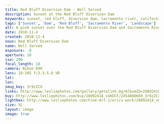 ```yaml
---
title: Red Bluff Diversion Dam - Well Served
description: Sunset at the Red Bluff Diversion Dam
keywords: sunset, red bluff, diversion dam, sacramento river, california
tags: ['Sunset', 'Dam', 'Red Bluff', 'Sacramento River', 'Landscape']
alt: A pink sunset over the Red Bluff Diversion Dam and Sacramento River.
date: 2010-11-4
created: 2010-11-4
noun: Red Bluff Diversion Dam
name: Well Served
exposure: .8
aperture: 10
iso: 200
focal_length: 18
camera: Nikon D90
lens: 18-105 f/3.5-5.6 VR
lat: 
lon: 
smug_key: 3r9zZCX
links: http://www.lesliephotos.com/gallery/getalink.mg?AlbumID=28892418&AlbumKey=vGKDCF&ImageID=2454880669&ImageKey=3r9zZCX&how=forum&Page=1
buy: http://www.lesliephotos.com/buy/28892418_vGKDCF/2454880669_3r9zZCX/
lightbox: http://www.lesliephotos.com/Fine-Art-1/erics-work/28892418_vGKDCF#!i=2454880669&k=3r9zZCX&lb=1&s=A
size: XL
layout: image
image: true
---
```

